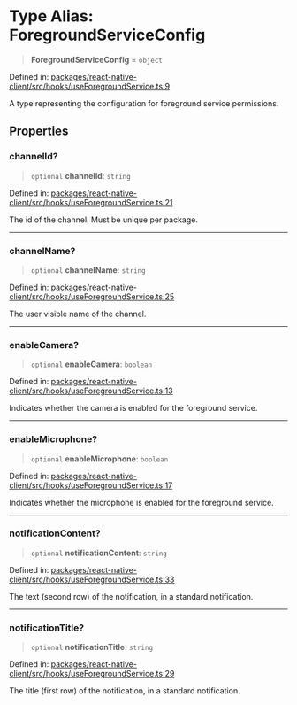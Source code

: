 # Type Alias: ForegroundServiceConfig

> **ForegroundServiceConfig** = `object`

Defined in: [packages/react-native-client/src/hooks/useForegroundService.ts:9](https://github.com/fishjam-cloud/mobile-client-sdk/blob/76d05a6e62b137b02043a8a00ca762ff218a64b5/packages/react-native-client/src/hooks/useForegroundService.ts#L9)

A type representing the configuration for foreground service permissions.

## Properties

### channelId?

> `optional` **channelId**: `string`

Defined in: [packages/react-native-client/src/hooks/useForegroundService.ts:21](https://github.com/fishjam-cloud/mobile-client-sdk/blob/76d05a6e62b137b02043a8a00ca762ff218a64b5/packages/react-native-client/src/hooks/useForegroundService.ts#L21)

The id of the channel. Must be unique per package.

***

### channelName?

> `optional` **channelName**: `string`

Defined in: [packages/react-native-client/src/hooks/useForegroundService.ts:25](https://github.com/fishjam-cloud/mobile-client-sdk/blob/76d05a6e62b137b02043a8a00ca762ff218a64b5/packages/react-native-client/src/hooks/useForegroundService.ts#L25)

The user visible name of the channel.

***

### enableCamera?

> `optional` **enableCamera**: `boolean`

Defined in: [packages/react-native-client/src/hooks/useForegroundService.ts:13](https://github.com/fishjam-cloud/mobile-client-sdk/blob/76d05a6e62b137b02043a8a00ca762ff218a64b5/packages/react-native-client/src/hooks/useForegroundService.ts#L13)

Indicates whether the camera is enabled for the foreground service.

***

### enableMicrophone?

> `optional` **enableMicrophone**: `boolean`

Defined in: [packages/react-native-client/src/hooks/useForegroundService.ts:17](https://github.com/fishjam-cloud/mobile-client-sdk/blob/76d05a6e62b137b02043a8a00ca762ff218a64b5/packages/react-native-client/src/hooks/useForegroundService.ts#L17)

Indicates whether the microphone is enabled for the foreground service.

***

### notificationContent?

> `optional` **notificationContent**: `string`

Defined in: [packages/react-native-client/src/hooks/useForegroundService.ts:33](https://github.com/fishjam-cloud/mobile-client-sdk/blob/76d05a6e62b137b02043a8a00ca762ff218a64b5/packages/react-native-client/src/hooks/useForegroundService.ts#L33)

The text (second row) of the notification, in a standard notification.

***

### notificationTitle?

> `optional` **notificationTitle**: `string`

Defined in: [packages/react-native-client/src/hooks/useForegroundService.ts:29](https://github.com/fishjam-cloud/mobile-client-sdk/blob/76d05a6e62b137b02043a8a00ca762ff218a64b5/packages/react-native-client/src/hooks/useForegroundService.ts#L29)

The title (first row) of the notification, in a standard notification.
